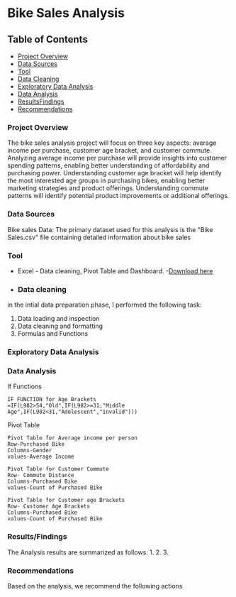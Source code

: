 # Bike Sales Analysis

## Table of Contents

- [Project Overview](#project-overview)
- [Data Sources](#data-sources)
- [Tool](#tool)
- [Data Cleaning](#data-cleaning)
- [Exploratory Data Analysis](#exploratory-data-analysis)
- [Data Analysis](#data-analysis)
- [ResultsFindings](#resultsfindings) 
- [Recommendations](#recommendations)

### Project Overview

The bike sales analysis project will focus on three key aspects: average income per purchase, customer age bracket, and customer commute. Analyzing average income per purchase will provide insights into customer spending patterns, enabling better understanding of affordability and purchasing power. Understanding customer age bracket will help identify the most interested age groups in purchasing bikes, enabling better marketing strategies and product offerings. Understanding commute patterns will identify potential product improvements or additional offerings.

### Data Sources

Bike sales Data: The primary dataset used for this analysis is the "Bike Sales.csv" file containing detailed information about bike sales

### Tool

- Excel - Data cleaning, Pivot Table and Dashboard.
 -[Download here](https://www.microsoft.com/en-us/microsoft-365/excel)

- ### Data cleaning
in the intial data preparation phase, I performed the following task:
1. Data loading and inspection
2. Data cleaning and formatting
3. Formulas and Functions

### Exploratory Data Analysis






### Data Analysis
If Functions
```` 
IF FUNCTION for Age Brackets 
=IF(L982>54,"Old",IF(L982>=31,"Middle Age",IF(L982<31,"Adolescent","invalid")))
`````
Pivot Table
```` 
Pivot Table for Average income per person
Row-Purchased Bike
Columns-Gender
values-Average Income

Pivot Table for Customer Commute
Row- Commute Distance
Columns-Purchased Bike
values-Count of Purchased Bike

Pivot Table for Customer age Brackets
Row- Customer Age Brackets
Columns-Purchased Bike
values-Count of Purchased Bike
````

### Results/Findings

The Analysis results are summarized as follows:
1.
2.
3.

### Recommendations
Based on the analysis, we recommend the following actions






